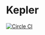 # Kepler

[![Circle CI](https://circleci.com/gh/chrislloyd/kepler/tree/master.svg?style=svg)](https://circleci.com/gh/chrislloyd/kepler/tree/master)
